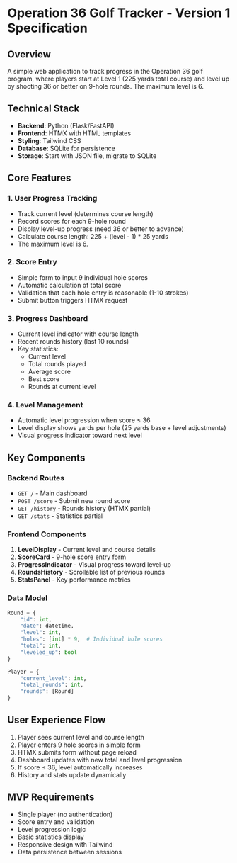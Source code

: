 # Operation 36 Golf Tracker - Version 1 Specification

## Overview
A simple web application to track progress in the Operation 36 golf program, where players start at Level 1 (225 yards total course) and level up by shooting 36 or better on 9-hole rounds. The maximum level is 6.

## Technical Stack
- **Backend**: Python (Flask/FastAPI)
- **Frontend**: HTMX with HTML templates
- **Styling**: Tailwind CSS
- **Database**: SQLite for persistence
- **Storage**: Start with JSON file, migrate to SQLite

## Core Features

### 1. User Progress Tracking
- Track current level (determines course length)
- Record scores for each 9-hole round
- Display level-up progress (need 36 or better to advance)
- Calculate course length: 225 + (level - 1) * 25 yards
- The maximum level is 6.

### 2. Score Entry
- Simple form to input 9 individual hole scores
- Automatic calculation of total score
- Validation that each hole entry is reasonable (1-10 strokes)
- Submit button triggers HTMX request

### 3. Progress Dashboard
- Current level indicator with course length
- Recent rounds history (last 10 rounds)
- Key statistics:
  - Current level
  - Total rounds played
  - Average score
  - Best score
  - Rounds at current level

### 4. Level Management
- Automatic level progression when score ≤ 36
- Level display shows yards per hole (25 yards base + level adjustments)
- Visual progress indicator toward next level

## Key Components

### Backend Routes
- `GET /` - Main dashboard
- `POST /score` - Submit new round score
- `GET /history` - Rounds history (HTMX partial)
- `GET /stats` - Statistics partial

### Frontend Components
1. **LevelDisplay** - Current level and course details
2. **ScoreCard** - 9-hole score entry form
3. **ProgressIndicator** - Visual progress toward level-up
4. **RoundsHistory** - Scrollable list of previous rounds
5. **StatsPanel** - Key performance metrics

### Data Model
```python
Round = {
    "id": int,
    "date": datetime,
    "level": int,
    "holes": [int] * 9,  # Individual hole scores
    "total": int,
    "leveled_up": bool
}

Player = {
    "current_level": int,
    "total_rounds": int,
    "rounds": [Round]
}
```

## User Experience Flow
1. Player sees current level and course length
2. Player enters 9 hole scores in simple form
3. HTMX submits form without page reload
4. Dashboard updates with new total and level progression
5. If score ≤ 36, level automatically increases
6. History and stats update dynamically

## MVP Requirements
- Single player (no authentication)
- Score entry and validation
- Level progression logic
- Basic statistics display
- Responsive design with Tailwind
- Data persistence between sessions